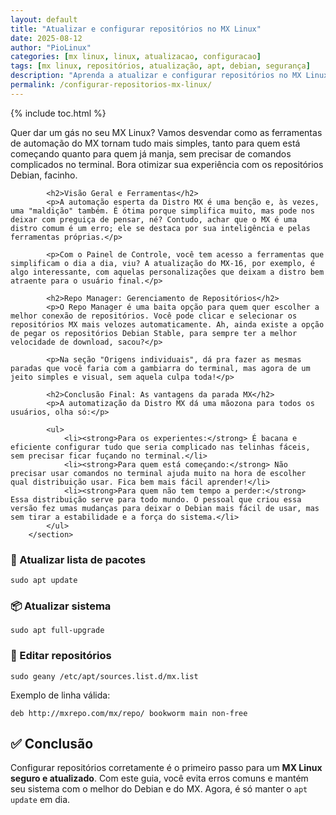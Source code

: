 ```yaml
---
layout: default
title: "Atualizar e configurar repositórios no MX Linux"
date: 2025-08-12
author: "PioLinux"
categories: [mx linux, linux, atualizacao, configuracao]
tags: [mx linux, repositórios, atualização, apt, debian, segurança]
description: "Aprenda a atualizar e configurar repositórios no MX Linux corretamente. Mantenha seu sistema seguro, estável e com acesso aos melhores pacotes do Debian."
permalink: /configurar-repositorios-mx-linux/
---
```



{% include toc.html %}


<section class="post-content">
            <p>Quer dar um gás no seu MX Linux? Vamos desvendar como as ferramentas de automação do MX tornam tudo mais simples, tanto para quem está começando quanto para quem já manja, sem precisar de comandos complicados no terminal. Bora otimizar sua experiência com os repositórios Debian, facinho.</p>
            
            <h2>Visão Geral e Ferramentas</h2>
            <p>A automação esperta da Distro MX é uma benção e, às vezes, uma "maldição" também. É ótima porque simplifica muito, mas pode nos deixar com preguiça de pensar, né? Contudo, achar que o MX é uma distro comum é um erro; ele se destaca por sua inteligência e pelas ferramentas próprias.</p>
            
            <p>Com o Painel de Controle, você tem acesso a ferramentas que simplificam o dia a dia, viu? A atualização do MX-16, por exemplo, é algo interessante, com aquelas personalizações que deixam a distro bem atraente para o usuário final.</p>
            
            <h2>Repo Manager: Gerenciamento de Repositórios</h2>
            <p>O Repo Manager é uma baita opção para quem quer escolher a melhor conexão de repositórios. Você pode clicar e selecionar os repositórios MX mais velozes automaticamente. Ah, ainda existe a opção de pegar os repositórios Debian Stable, para sempre ter a melhor velocidade de download, sacou?</p>
            
            <p>Na seção "Origens individuais", dá pra fazer as mesmas paradas que você faria com a gambiarra do terminal, mas agora de um jeito simples e visual, sem aquela culpa toda!</p>
            
            <h2>Conclusão Final: As vantagens da parada MX</h2>
            <p>A automatização da Distro MX dá uma mãozona para todos os usuários, olha só:</p>
            
            <ul>
                <li><strong>Para os experientes:</strong> É bacana e eficiente configurar tudo que seria complicado nas telinhas fáceis, sem precisar ficar fuçando no terminal.</li>
                <li><strong>Para quem está começando:</strong> Não precisar usar comandos no terminal ajuda muito na hora de escolher qual distribuição usar. Fica bem mais fácil aprender!</li>
                <li><strong>Para quem não tem tempo a perder:</strong> Essa distribuição serve para todo mundo. O pessoal que criou essa versão fez umas mudanças para deixar o Debian mais fácil de usar, mas sem tirar a estabilidade e a força do sistema.</li>
            </ul>
        </section>


<h3>🔁 Atualizar lista de pacotes</h3>
<pre><code>sudo apt update</code></pre>

<h3>📦 Atualizar sistema</h3>
<pre><code>sudo apt full-upgrade</code></pre>

<h3>🔧 Editar repositórios</h3>
<pre><code>sudo geany /etc/apt/sources.list.d/mx.list</code></pre>

<p>Exemplo de linha válida:</p>
<pre><code>deb http://mxrepo.com/mx/repo/ bookworm main non-free</code></pre>




<h2>✅ Conclusão</h2>
<p>Configurar repositórios corretamente é o primeiro passo para um <strong>MX Linux seguro e atualizado</strong>. Com este guia, você evita erros comuns e mantém seu sistema com o melhor do Debian e do MX. Agora, é só manter o <code>apt update</code> em dia.</p>

